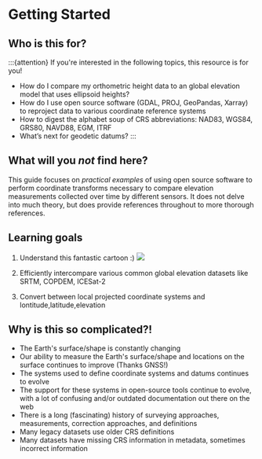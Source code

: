 # Getting Started

## Who is this for?

:::{attention} If you're interested in the following topics, this resource is for you!

   * How do I compare my orthometric height data to an global elevation model that uses ellipsoid heights?
   * How do I use open source software (GDAL, PROJ, GeoPandas, Xarray) to reproject data to various coordinate reference systems
   * How to digest the alphabet soup of CRS abbreviations: NAD83, WGS84, GRS80, NAVD88, EGM, ITRF
   * What’s next for geodetic datums?
:::

## What will you *not* find here?

This guide focuses on *practical examples* of using open source software to perform coordinate transforms necessary to compare elevation measurements collected over time by different sensors. It does not delve into much theory, but does provide references throughout to more thorough references.

## Learning goals

1. Understand this fantastic cartoon :)
![](https://imgs.xkcd.com/comics/survey_marker.png)

1. Efficiently intercompare various common global elevation datasets like SRTM, COPDEM, ICESat-2

1. Convert between local projected coordinate systems and lontitude,latitude,elevation


## Why is this so complicated?!

* The Earth's surface/shape is constantly changing
* Our ability to measure the Earth's surface/shape and locations on the surface continues to improve (Thanks GNSS!)
* The systems used to define coordinate systems and datums continues to evolve
* The support for these systems in open-source tools continue to evolve, with a lot of confusing and/or outdated documentation out there on the web
* There is a long (fascinating) history of surveying approaches, measurements, correction approaches, and definitions
* Many legacy datasets use older CRS definitions
* Many datasets have missing CRS information in metadata, sometimes incorrect information
